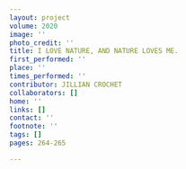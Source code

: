 ```yaml
---
layout: project
volume: 2020
image: ''
photo_credit: ''
title: I LOVE NATURE, AND NATURE LOVES ME.
first_performed: ''
place: ''
times_performed: ''
contributor: JILLIAN CROCHET
collaborators: []
home: ''
links: []
contact: ''
footnote: ''
tags: []
pages: 264-265

---
```




